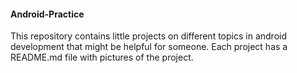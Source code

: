 #### Android-Practice

This repository contains little projects on different topics in android development that might be helpful for someone. Each project has a README.md file with pictures of the project.
